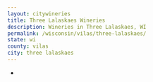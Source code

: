 ```yaml
---
layout: citywineries
title: Three Lalaskaes Wineries
description: Wineries in Three Lalaskaes, WI
permalink: /wisconsin/vilas/three-lalaskaes/
state: wi
county: vilas
city: three lalaskaes
---
```

-
